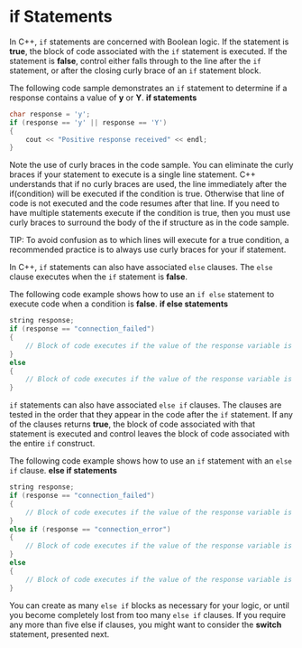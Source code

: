 # if Statements

In C++, ```if``` statements are concerned with Boolean logic. If the statement is **true**, the block 
of code associated with the ```if``` statement is executed.  If the statement is **false**, control
either falls through to the line after the ```if``` statement, or after the closing curly brace of an ```if``` statement block.

The following code sample demonstrates an ```if``` statement to determine if a response contains a value of **y** or **Y**.
**if statements**
```cpp
char response = 'y';
if (response == 'y' || response == 'Y')
{
    cout << "Positive response received" << endl;
}
```
Note the use of curly braces in the code sample.  You can eliminate the curly braces 
if your statement to execute is a single line statement.  C++ understands that if no curly braces
are used, the line immediately after the if(condition) will be executed if the condition is true.
Otherwise that line of code is not executed and the code resumes after that line.  If you need to
have multiple statements execute if the condition is true, then you must use curly braces to 
surround the body of the if structure as in the code sample.  

TIP: To avoid confusion as to which lines will execute for a true condition, a recommended practice
is to always use curly braces for your if statement.

In C++, ```if``` statements can also have associated ```else``` clauses. The ```else``` clause executes when the ```if``` statement is **false**.

The following code example shows how to use an ```if else``` statement to execute code when a condition is **false**.
**if else statements**
```cpp
string response;
if (response == "connection_failed")
{
    // Block of code executes if the value of the response variable is "connection_failed".
}
else
{
    // Block of code executes if the value of the response variable is not "connection_failed".
}
```
```if``` statements can also have associated ```else if``` clauses. The clauses are tested in the order
that they appear in the code after the ```if``` statement. If any of the clauses returns **true**,
the block of code associated with that statement is executed and control leaves the block of
code associated with the entire ```if``` construct.

The following code example shows how to use an ```if``` statement with an ```else if``` clause.
**else if statements**
```cpp
string response;
if (response == "connection_failed")
{
    // Block of code executes if the value of the response variable is "connection_failed".
}
else if (response == "connection_error")
{
    // Block of code executes if the value of the response variable is "connection_error".
}
else
{
    // Block of code executes if the value of the response variable is neither above responses.
}
```
You can create as many ```else if``` blocks as necessary for your logic, or until you become completely
lost from too many ```else if``` clauses.  If you require any more than five else if clauses, you might
want to consider the **switch** statement, presented next.

